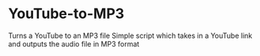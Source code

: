 # YouTube-to-MP3
Turns a YouTube to an MP3 file
Simple script which takes in a YouTube link and outputs the audio file in MP3 format
